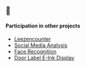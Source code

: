 ## 👋

#### Participation in other projects
- [Leezencounter](https://github.com/SteffChef/leezencounter)
- [Social Media Analysis](https://github.com/lgiesen/social-media-analysis)
- [Face Recognition](https://github.com/lferlings/DA2CS)
- [Door Label E-Ink Display](https://github.com/jmne/ps-housetech-eink)

<!--
**ChrisKnaden/ChrisKnaden** is a ✨ _special_ ✨ repository because its `README.md` (this file) appears on your GitHub profile.

Here are some ideas to get you started:

- 🔭 I’m currently working on ...
- 🌱 I’m currently learning ...
- 👯 I’m looking to collaborate on ...
- 🤔 I’m looking for help with ...
- 💬 Ask me about ...
- 📫 How to reach me: ...
- 😄 Pronouns: ...
- ⚡ Fun fact: ...
-->

